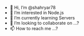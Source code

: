 - 👋 Hi, I’m @shahryar78
- 👀 I’m interested in Node.js
- 🌱 I’m currently learning Servers
- 💞️ I’m looking to collaborate on ...?
- 📫 How to reach me ...?

<!---
shahryar78/shahryar78 is a ✨ special ✨ repository because its `README.md` (this file) appears on your GitHub profile.
You can click the Preview link to take a look at your changes.
--->
